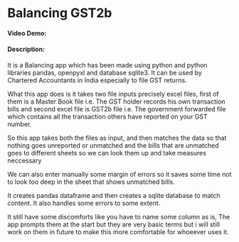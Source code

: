 # Balancing GST2b
#### Video Demo:  <URL HERE>
#### Description:
It is a Balancing app which has been made using python and python libraries pandas, openpyxl and database sqlite3. It can be used by Chartered Accountants in India especially to file GST returns.

What this app does is it takes two file inputs precisely excel files, first of them is a Master Book file i.e. The GST holder records his own transaction bills and second excel file is GST2b file i.e. The government forwarded file which contains all the transaction others have reported on your GST number.

So this app takes both the files as input, and then matches the data so that nothing goes unreported or unmatched and the bills that are unmatched goes to different sheets so we can look them up and take measures neccessary

We can also enter manually some margin of errors so it saves some time not to look too deep in the sheet that shows unmatched bills.

It creates pandas dataframe and then creates a sqlite database to match content. It also handles some errors to some extent.

It still have some discomforts like you have to name some column as is, The app prompts them at the start but they are very basic terms but i will still work on them in future to make this more comfortable for whoeever uses it.

